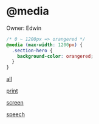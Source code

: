 # @media

Owner: Edwin

```css
/* 0 ~ 1200px => orangered */ 
@media (max-width: 1200px) {
  .section-hero {
    background-color: orangered;
  }
}
```

[all](@media%208e993e4dd7bd48fcb7193cfe1a66f0c7/all%20e52b02981c3b4252a0d3316d7b2e5293.md)

[print](@media%208e993e4dd7bd48fcb7193cfe1a66f0c7/print%201f2444d12ad3485284b3ce8f7dddacc2.md)

[screen](@media%208e993e4dd7bd48fcb7193cfe1a66f0c7/screen%20c14efb843b944c859686012ab90c1359.md)

[speech](@media%208e993e4dd7bd48fcb7193cfe1a66f0c7/speech%201c350d911075412587fb342b1a251d5f.md)